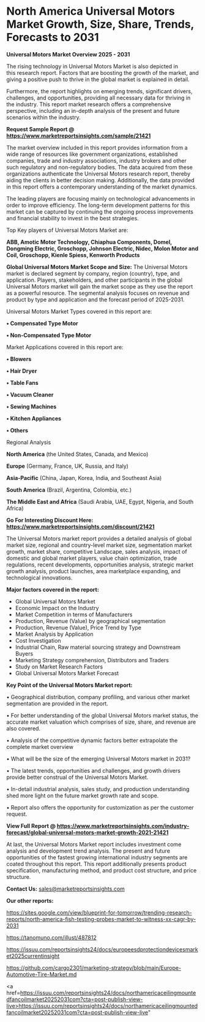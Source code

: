 # North America Universal Motors Market Growth, Size, Share, Trends, Forecasts to 2031

<Strong> Universal Motors Market Overview 2025 - 2031</strong>

The rising technology in Universal Motors Market is also depicted in this research report. Factors that are boosting the growth of the market, and giving a positive push to thrive in the global market is explained in detail.

Furthermore, the report highlights on emerging trends, significant drivers, challenges, and opportunities, providing all necessary data for thriving in the industry. This report market research offers a comprehensive perspective, including an in-depth analysis of the present and future scenarios within the industry.

<strong>Request Sample Report @ <a href=https://www.marketreportsinsights.com/sample/21421>https://www.marketreportsinsights.com/sample/21421</a></strong>

The market overview included in this report provides information from a wide range of resources like government organizations, established companies, trade and industry associations, industry brokers and other such regulatory and non-regulatory bodies. The data acquired from these organizations authenticate the Universal Motors research report, thereby aiding the clients in better decision making. Additionally, the data provided in this report offers a contemporary understanding of the market dynamics.

The leading players are focusing mainly on technological advancements in order to improve efficiency. The long-term development patterns for this market can be captured by continuing the ongoing process improvements and financial stability to invest in the best strategies.

Top Key players of Universal Motors Market are:

<strong>ABB, Amotic Motor Technology, Chiaphua Components, Domel, Dongming Electric, Groschopp, Johnson Electric, Nidec, Molon Motor and Coil, Groschopp, Kienle Spiess, Kenworth Products</strong>

<strong><b>Global Universal Motors Market Scope and Size:</b></strong>
The Universal Motors market is declared segment by company, region (country), type, and application. Players, stakeholders, and other participants in the global Universal Motors market will gain the market scope as they use the report as a powerful resource. The segmental analysis focuses on revenue and product by type and application and the forecast period of 2025-2031.

Universal Motors Market Types covered in this report are:

<strong>• Compensated Type Motor

• Non-Compensated Type Motor</strong>

Market Applications covered in this report are:

<strong>• Blowers

• Hair Dryer

• Table Fans

• Vacuum Cleaner

• Sewing Machines

• Kitchen Appliances

• Others</strong> 

Regional Analysis

<strong>North America</strong> (the United States, Canada, and Mexico)

<strong>Europe</strong> (Germany, France, UK, Russia, and Italy)

<strong>Asia-Pacific</strong> (China, Japan, Korea, India, and Southeast Asia)

<strong>South America</strong> (Brazil, Argentina, Colombia, etc.)

<strong>The Middle East and Africa</strong> (Saudi Arabia, UAE, Egypt, Nigeria, and South Africa)

<strong>Go For Interesting Discount Here: <a href=https://www.marketreportsinsights.com/discount/21421>https://www.marketreportsinsights.com/discount/21421</a></strong>

The Universal Motors market report provides a detailed analysis of global market size, regional and country-level market size, segmentation market growth, market share, competitive Landscape, sales analysis, impact of domestic and global market players, value chain optimization, trade regulations, recent developments, opportunities analysis, strategic market growth analysis, product launches, area marketplace expanding, and technological innovations.

<strong><b>Major factors covered in the report:</b></strong>
<ul>
  <li>Global Universal Motors Market </li>
  <li>Economic Impact on the Industry</li>
  <li>Market Competition in terms of Manufacturers</li>
  <li>Production, Revenue (Value) by geographical segmentation</li>
  <li>Production, Revenue (Value), Price Trend by Type</li>
  <li>Market Analysis by Application</li>
  <li>Cost Investigation</li>
  <li>Industrial Chain, Raw material sourcing strategy and Downstream Buyers</li>
  <li>Marketing Strategy comprehension, Distributors and Traders</li>
  <li>Study on Market Research Factors</li>
  <li>Global Universal Motors Market Forecast</li>
</ul>

<strong><b>Key Point of the Universal Motors Market report:</b></strong>

• Geographical distribution, company profiling, and various other market segmentation are provided in the report.

• For better understanding of the global Universal Motors market status, the accurate market valuation which comprises of size, share, and revenue are also covered.

• Analysis of the competitive dynamic factors better extrapolate the complete market overview

• What will be the size of the emerging Universal Motors market in 2031?

• The latest trends, opportunities and challenges, and growth drivers provide better construal of the Universal Motors Market.

• In-detail industrial analysis, sales study, and production understanding shed more light on the future market growth rate and scope.

• Report also offers the opportunity for customization as per the customer request.

<strong><b>View Full Report @ <a href=https://www.marketreportsinsights.com/industry-forecast/global-universal-motors-market-growth-2021-21421>https://www.marketreportsinsights.com/industry-forecast/global-universal-motors-market-growth-2021-21421</a></b></strong>


At last, the Universal Motors Market report includes investment come analysis and development trend analysis. The present and future opportunities of the fastest growing international industry segments are coated throughout this report. This report additionally presents product specification, manufacturing method, and product cost structure, and price structure.

<strong>Contact Us:</strong>
sales@marketreportsinsights.com

<strong>Our other reports:</strong>

<a href=https://sites.google.com/view/blueprint-for-tomorrow/trending-research-reports/north-america-fish-testing-probes-market-to-witness-xx-cagr-by-2031>https://sites.google.com/view/blueprint-for-tomorrow/trending-research-reports/north-america-fish-testing-probes-market-to-witness-xx-cagr-by-2031</a>

<a href=https://tanomuno.com/illust/487812>https://tanomuno.com/illust/487812</a>

<a href=https://issuu.com/reportsinsights24/docs/europeesdprotectiondevicesmarket2025currentinsight>https://issuu.com/reportsinsights24/docs/europeesdprotectiondevicesmarket2025currentinsight</a>

<a href=https://github.com/cargo2301/marketing-strategy/blob/main/Europe-Automotive-Tire-Market.md>https://github.com/cargo2301/marketing-strategy/blob/main/Europe-Automotive-Tire-Market.md</a>

<a href=https://issuu.com/reportsinsights24/docs/northamericaceilingmountedfancoilmarket20252031com?cta=post-publish-view-live>https://issuu.com/reportsinsights24/docs/northamericaceilingmountedfancoilmarket20252031com?cta=post-publish-view-live</a>"

